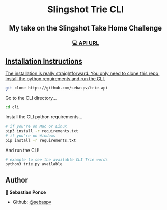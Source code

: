 <h1 align="center">Slingshot Trie CLI</h1>

<h2 align="center"> My take on the Slingshot Take Home Challenge</h2>

<h3 align="center"> <a href="http://trie-cli.deta.dev/trie">💻 API URL</h3>

## Installation Instructions
The installation is really straightforward. You only need to clone this repo, install the python requirements and run the CLI.
```bash
git clone https://github.com/sebaspv/trie-api
```
Go to the CLI directory...
```bash
cd cli
```
Install the CLI python requirements...
```bash
# if you're on Mac or Linux
pip3 install -r requirements.txt
# if you're on Windows
pip install -r requirements.txt
```
And run the CLI!
```bash
# example to see the available CLI Trie words
python3 trie.py available
```
## Author

👤 **Sebastian Ponce**

* Github: [@sebaspv](https://github.com/sebaspv)
